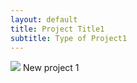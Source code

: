 ```yaml
---
layout: default
title: Project Title1
subtitle: Type of Project1
---
```


<img class="latestprojectpic" src="http://fpoimg.com/1200x900">
New project 1